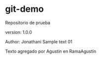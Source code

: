 # git-demo
Repositorio de prueba

version: 1.0.0

Author: Jonathani
Sample text 01

Texto agregado por Agustín en RamaAgustín